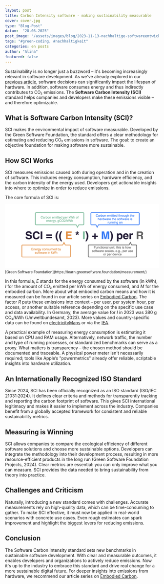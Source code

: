 ```yaml
---
layout: post
title: Carbon Intensity software - making sustainability measurable
cover: cover.jpg
type: "Blog-Post"
datum:  "28.03.2025"
post_image: "/assets/images/blog/2023-11-13-nachhaltige-softwareentwicklung.jpg"
tags: "#green-coding, #nachhaltigkeit"
categories: en posts
author: "Alina"
featured: false
---
```


Sustainability is no longer just a buzzword – it's becoming increasingly relevant in software development. As we've already explored in our [previous article](https://mehrwert.tech/en/software-bsoleszenz), software decisions can significantly impact the lifespan of hardware. In addition, software consumes energy and thus indirectly contributes to CO₂ emissions. The **Software Carbon Intensity (SCI)** standard helps companies and developers make these emissions visible – and therefore optimizable.

## What is Software Carbon Intensity (SCI)?

SCI makes the environmental impact of software measurable. Developed by the Green Software Foundation, the standard offers a clear methodology for estimating and reducing CO₂ emissions in software. The goal: to create an objective foundation for making software more sustainable.

## How SCI Works

SCI measures emissions caused both during operation and in the creation of software. This includes energy consumption, hardware efficiency, and the carbon intensity of the energy used. Developers get actionable insights into where to optimize in order to reduce emissions.

The core formula of SCI is:

<img class="img-fluid w-100" src="/assets/images/blog/SCI.png" alt="Formula of Software Carbon Intensity">
<small> [Green Software Foundation](https://learn.greensoftware.foundation/measurement/)</small>

In this formula, *E* stands for the energy consumed by the software (in kWh), *I* for the amount of CO₂ emitted per kWh of energy consumed, and *M* for the embodied carbon. More about what embodied carbon means and how it is measured can be found in our article series on [Embodied Carbon](https://mehrwert.tech/en/embodied-carbon-1). The factor *R* puts these emissions into context – per user, per system hour, per access, or another suitable reference depending on the specific use case and data availability. In Germany, the average value for *I* in 2023 was 380 g CO₂/kWh (Umweltbundesamt, 2023). More values and country-specific data can be found on [electricityMaps](https://app.electricitymaps.com/) or via the [IEA](https://www.iea.org/data-and-statistics/data-browser?country=WORLD\&fuel=Energy%20consumption\&indicator=Electricity%20generation%20by%20source).

A practical example of measuring energy consumption is estimating it based on CPU and RAM usage. Alternatively, network traffic, the number and type of running processes, or standardized benchmarks can serve as a proxy. What matters is transparency – the chosen method should be documented and traceable. A physical power meter isn't necessarily required; tools like Apple’s "powermetrics" already offer reliable, scriptable insights into hardware utilization.

## An Internationally Recognized ISO Standard

Since 2024, SCI has been officially recognized as an ISO standard (ISO/IEC 21031:2024). It defines clear criteria and methods for transparently tracking and reporting the carbon footprint of software. This gives SCI international legitimacy and makes it easier to implement across the industry. Companies benefit from a globally accepted framework for consistent and reliable sustainability metrics.

## Measuring is Winning

SCI allows companies to compare the ecological efficiency of different software solutions and choose more sustainable options. Developers can integrate the methodology into their development process, resulting in more resource-efficient products in the long run (Green Software Foundation Projects, 2024). Clear metrics are essential: you can only improve what you can measure. SCI provides the data needed to bring sustainability from theory into practice.

## Challenges and Criticism

Naturally, introducing a new standard comes with challenges. Accurate measurements rely on high-quality data, which can be time-consuming to gather. To make SCI effective, it must now be applied in real-world scenarios with concrete use cases. Even rough estimates can spark improvement and highlight the biggest levers for reducing emissions.

## Conclusion

The Software Carbon Intensity standard sets new benchmarks in sustainable software development. With clear and measurable outcomes, it enables developers and organizations to actively reduce emissions. Now it's up to the industry to embrace this standard and drive real change for a more sustainable digital future. For deeper insights into emissions from hardware, we recommend our article series on [Embodied Carbon](https://mehrwert.tech/en/embodied-carbon-1).

